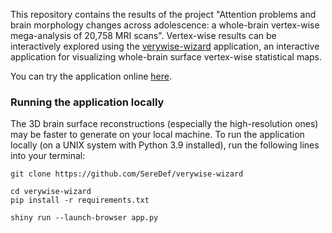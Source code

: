 This repository contains the results of the project "Attention problems and brain morphology changes across adolescence: a whole-brain vertex-wise mega-analysis of 20,758 MRI scans". 
Vertex-wise results can be interactively explored using the [verywise-wizard](https://github.com/SereDef/verywise-wizard) application, an interactive application for visualizing whole-brain surface vertex-wise statistical maps. 

You can try the application online [here](https://seredef-verywise-wizard.share.connect.posit.cloud/).

### Running the application locally 
The 3D brain surface reconstructions (especially the high-resolution ones) may be faster to generate on your local machine. 
To run the application locally (on a UNIX system with Python 3.9 installed), run the following lines into your terminal:
```
git clone https://github.com/SereDef/verywise-wizard

cd verywise-wizard
pip install -r requirements.txt

shiny run --launch-browser app.py
```
